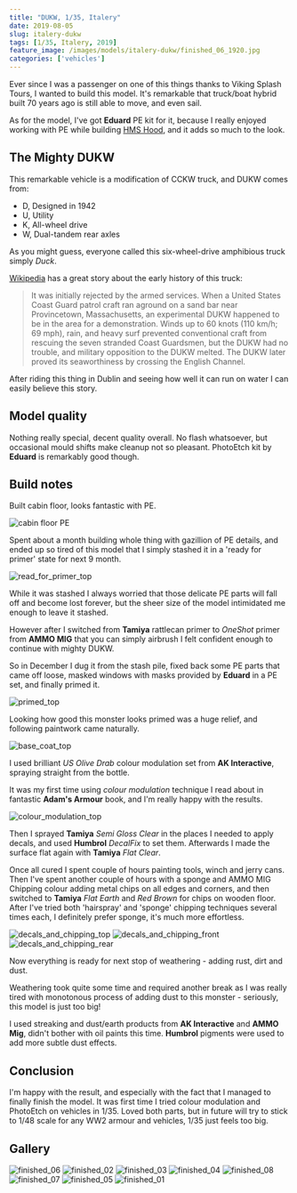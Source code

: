 ```yaml
---
title: "DUKW, 1/35, Italery"
date: 2019-08-05
slug: italery-dukw
tags: [1/35, Italery, 2019]
feature_image: /images/models/italery-dukw/finished_06_1920.jpg
categories: ['vehicles']
---
```


Ever since I was a passenger on one of this things thanks to Viking Splash Tours, I wanted to build this model.
It's remarkable that truck/boat hybrid built 70 years ago is still able to move, and even sail.

As for the model, I've got **Eduard** PE kit for it, because I really enjoyed working with PE while building [HMS Hood](/models/zvezda-hood/),
and it adds so much to the look.

## The Mighty DUKW

This remarkable vehicle is a modification of CCKW truck, and DUKW comes from:

* D, Designed in 1942
* U, Utility
* K, All-wheel drive
* W, Dual-tandem rear axles

As you might guess, everyone called this six-wheel-drive amphibious truck simply *Duck*. 

[Wikipedia](https://en.wikipedia.org/wiki/DUKW) has a great story about the early history of this truck:

> It was initially rejected by the armed services. When a United States Coast Guard patrol craft ran aground on a sand bar near Provincetown, Massachusetts, an experimental DUKW happened to be in the area for a demonstration. Winds up to 60 knots (110 km/h; 69 mph), rain, and heavy surf prevented conventional craft from rescuing the seven stranded Coast Guardsmen, but the DUKW had no trouble, and military opposition to the DUKW melted. The DUKW later proved its seaworthiness by crossing the English Channel.

After riding this thing in Dublin and seeing how well it can run on water I can easily believe this story.

## Model quality

Nothing really special, decent quality overall. No flash whatsoever, but occasional mould shifts make cleanup not so pleasant.
PhotoEtch kit by **Eduard** is remarkably good though.

## Build notes

Built cabin floor, looks fantastic with PE.

![cabin floor PE](/images/models/italery-dukw/01_cabin_floor_pe_1920.jpg)


Spent about a month building whole thing with gazillion of PE details,
and ended up so tired of this model that I simply stashed it in a 'ready for primer' state for next 9 month.

![read_for_primer_top](/images/models/italery-dukw/03_ready_for_primer_top_1920.jpg)


While it was stashed I always worried that those delicate PE parts will fall off and become lost forever, but the sheer size of the model intimidated me enough to leave it stashed.

However after I switched from **Tamiya** rattlecan primer to *OneShot* primer from **AMMO MIG** that you can simply airbrush I felt confident enough to continue with mighty DUKW.

So in December I dug it from the stash pile, fixed back some PE parts that came off loose, masked windows with masks provided by **Eduard** in a PE set, and finally primed it.


![primed_top](/images/models/italery-dukw/05_primed_top_1920.jpg)

Looking how good this monster looks primed was a huge relief, and following paintwork came naturally.

![base_coat_top](/images/models/italery-dukw/07_base_coat_top_1920.jpg)

I used brilliant *US Olive Drab* colour modulation set from **AK Interactive**, spraying straight from the bottle.

It was my first time using *colour modulation* technique I read about in fantastic **Adam's Armour** book, and I'm really happy with the results.

![colour_modulation_top](/images/models/italery-dukw/08_colour_modulation_top_1920.jpg)


Then I sprayed **Tamiya** *Semi Gloss Clear* in the places I needed to apply decals, and used **Humbrol** *DecalFix* to set them. Afterwards I made the surface flat again with **Tamiya** *Flat Clear*.

Once all cured I spent couple of hours painting tools, winch and jerry cans.
Then I've spent another couple of hours with a sponge and AMMO MIG Chipping colour adding metal chips on all edges and corners,
and then switched to **Tamiya** *Flat Earth* and *Red Brown* for chips on wooden floor.
After I've tried both 'hairspray' and 'sponge' chipping techniques several times each, I definitely prefer sponge, it's much more effortless.


![decals_and_chipping_top](/images/models/italery-dukw/09_decals_and_chipping_top_1920.jpg)
![decals_and_chipping_front](/images/models/italery-dukw/10_decals_and_chipping_front_1920.jpg)
![decals_and_chipping_rear](/images/models/italery-dukw/11_decals_and_chipping_rear_1920.jpg)

Now everything is ready for next stop of weathering - adding rust, dirt and dust.

Weathering took quite some time and required another break as I was really tired with monotonous process of adding dust to this monster -
seriously, this model is just too big!

I used streaking and dust/earth products from **AK Interactive** and **AMMO Mig**, didn't bother with oil paints this time.
**Humbrol** pigments were used to add more subtle dust effects.

## Conclusion

I'm happy with the result, and especially with the fact that I managed to finally finish the model.
It was first time I tried colour modulation and PhotoEtch on vehicles in 1/35.
Loved both parts, but in future will try to stick to 1/48 scale for any WW2 armour and vehicles, 1/35 just feels too big.

## Gallery

![finished_06](/images/models/italery-dukw/finished_06_1920.jpg)
![finished_02](/images/models/italery-dukw/finished_02_1920.jpg)
![finished_03](/images/models/italery-dukw/finished_03_1920.jpg)
![finished_04](/images/models/italery-dukw/finished_04_1920.jpg)
![finished_08](/images/models/italery-dukw/finished_08_1920.jpg)
![finished_07](/images/models/italery-dukw/finished_07_1920.jpg)
![finished_05](/images/models/italery-dukw/finished_05_1920.jpg)
![finished_01](/images/models/italery-dukw/finished_01_1920.jpg)
